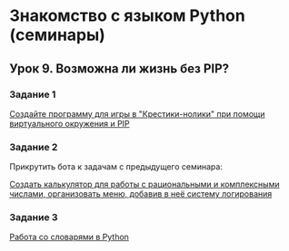 # Знакомство с языком Python (семинары) #
## Урок 9. Возможна ли жизнь без PIP? ##

### Задание 1 ###
[Создайте программу для игры в "Крестики-нолики" при помощи виртуального окружения и PIP](https://github.com/Zep314/PyHW09/tree/main/TickTackToeGame)

### Задание 2 ###
Прикрутить бота к задачам с предыдущего семинара:

[Создать калькулятор для работы с рациональными и комплексными числами, организовать меню, добавив в неё систему логирования](https://github.com/Zep314/PyHW09/tree/main/Bot_ComplexCulator)

### Задание 3 ###
[Работа со словарями в Python](https://github.com/Zep314/PyHW09/tree/main/Dict_functions)